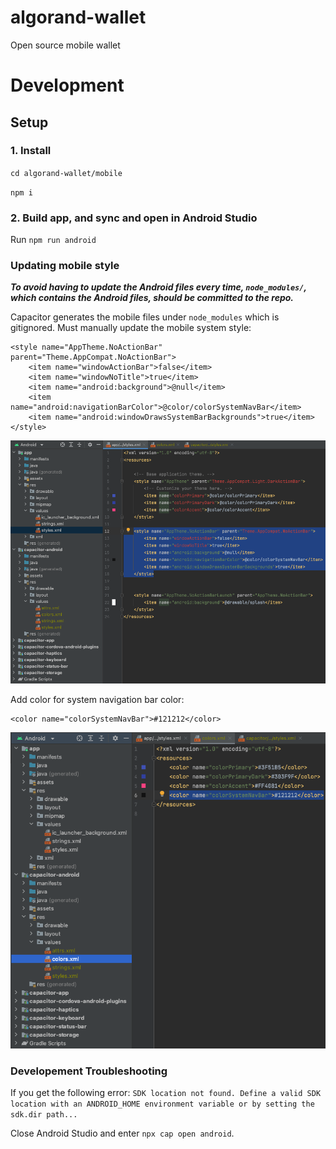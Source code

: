 # algorand-wallet
Open source mobile wallet

# Development

## Setup

### 1. Install
`cd algorand-wallet/mobile`

`npm i`

### 2. Build app, and sync and open in Android Studio

Run `npm run android`


### Updating mobile style

***To avoid having to update the Android files every time, `node_modules/`, which contains the Android files, should be committed to the repo.***

Capacitor generates the mobile files under `node_modules` which is gitignored. Must manually update the mobile system style:

```
<style name="AppTheme.NoActionBar" parent="Theme.AppCompat.NoActionBar">
    <item name="windowActionBar">false</item>
    <item name="windowNoTitle">true</item>
    <item name="android:background">@null</item>
    <item name="android:navigationBarColor">@color/colorSystemNavBar</item>
    <item name="android:windowDrawsSystemBarBackgrounds">true</item>
</style>
```

![styles.xml](assets/android_studio_styles_xml.png "styles.xml")

Add color for system navigation bar color:
```
<color name="colorSystemNavBar">#121212</color>
```

![color.xml](assets/android_studio_color_xml.png "color.xml")


### Developement Troubleshooting

If you get the following error:
`SDK location not found. Define a valid SDK location with an ANDROID_HOME environment variable or by setting the sdk.dir path...`

Close Android Studio and enter `npx cap open android`.